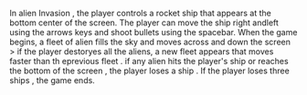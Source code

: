 In alien Invasion , the player controls a rocket ship that appears at the bottom center of the screen. The player can move the ship right andleft using the arrows keys and shoot bullets using the spacebar. When the game begins, a fleet of alien fills the sky and moves across and down the screen > if the player destoryes all the aliens, a new fleet appears that moves faster than th eprevious fleet . if any alien hits the player's ship or reaches the bottom of the screen , the player loses a ship . If the player loses three ships , the game ends.